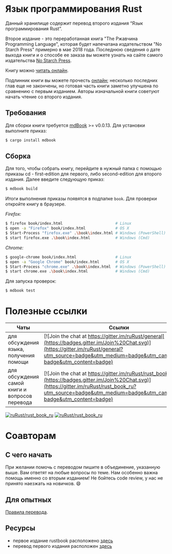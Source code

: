 # Язык программирования Rust

Данный хранилище содержит перевод второго издания “Язык программирования Rust”. 

Второе издание - это переработанная книга "The Ржавчина Programming Language", которая будет напечатана издательством "No Starch Press" примерно в мае 2018 года. Последнюю сведения о дате выхода книги и о способе ее заказа вы можете узнать на сайте самого издательства [No Starch Press][nostarch].

[nostarch]: https://nostarch.com/rust

Книгу можно [читать онлайн](https://rustycrate.ru/book).

Подлинник книги вы можете прочесть [онлайн][html]; несколько последних глав еще не закончены, но готовая часть книги заметно улучшена по сравнению с первым изданием. Авторы изначальной книги советуют начать чтение со второго издания.

[html]: http://rust-lang.github.io/book/

## Требования

Для сборки книги требуется [mdBook] >= v0.0.13. Для установки выполните приказ:

[mdBook]: https://github.com/rust-lang-nursery/mdBook/

```bash
$ cargo install mdbook
```

## Сборка

Для того, чтобы собрать книгу, перейдите в нужный папка с помощью приказы cd - first-edition для первого, либо second-edition для второго издания.
Далее введите следующую приказ:

```bash
$ mdbook build
```

Итоги выполнения приказы появятся в подпапке `book`. Для проверки откройте книгу в браузере.

_Firefox:_
```bash
$ firefox book/index.html                       # Linux
$ open -a "Firefox" book/index.html             # OS X
$ Start-Process "firefox.exe" .\book\index.html # Windows (PowerShell)
$ start firefox.exe .\book\index.html           # Windows (Cmd)
```

_Chrome:_
```bash
$ google-chrome book/index.html                 # Linux
$ open -a "Google Chrome" book/index.html       # OS X
$ Start-Process "chrome.exe" .\book\index.html  # Windows (PowerShell)
$ start chrome.exe .\book\index.html            # Windows (Cmd)
```

Для запуска проверок:

```bash
$ mdbook test
```


# Полезные ссылки

Чаты                                   | Ссылки
---------------------------------------|--------
для обсуждения языка, получения помощи | [![Join the chat at https://gitter.im/ruRust/general](https://badges.gitter.im/Join%20Chat.svg)](https://gitter.im/ruRust/general?utm_source=badge&utm_medium=badge&utm_campaign=pr-badge&utm_content=badge)
для обсуждения самой книги и вопросов перевода | [![Join the chat at https://gitter.im/ruRust/rust_book_ru](https://badges.gitter.im/Join%20Chat.svg)](https://gitter.im/ruRust/rust_book_ru?utm_source=badge&utm_medium=badge&utm_campaign=pr-badge&utm_content=badge)

[![ruRust/rust_book_ru](http://issuestats.com/github/ruRust/rust_book_ru/badge/pr?style=flat)](http://issuestats.com/github/ruRust/rust_book_ru)
[![ruRust/rust_book_ru](http://issuestats.com/github/ruRust/rust_book_ru/badge/issue?style=flat)](http://issuestats.com/github/ruRust/rust_book_ru)


# Соавторам

## С чего начать

При желании помочь с переводом пишите в объединение, указанную выше. Вам ответят на любые вопросы по теме.
Нам особенно важна помощь именно со вторым изданием! 
Не бойтесь code review, у нас не принято наезжать на новичков. :smile:

## Для опытных

[Правила перевода](https://github.com/ruRust/rust_book_ru/wiki/Правила).

## Ресурсы
* первое издание rustbook расположено [здесь][original]
* перевод первого издания расположен [здесь][rustbook]

[rustbook]: http://ruRust.github.io/rust_book_ru
[original]: https://doc.rust-lang.org/book/first-edition/
